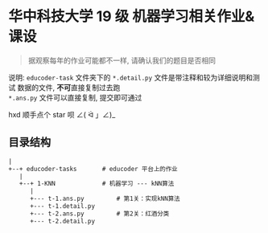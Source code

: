 # 华中科技大学 19 级 机器学习相关作业&课设

> 据观察每年的作业可能都不一样, 请确认我们的题目是否相同

说明: `educoder-task` 文件夹下的 `*.detail.py` 文件是带注释和较为详细说明和测试
数据的文件, **不可**直接复制过去跑  
`*.ans.py` 文件可以直接复制, 提交即可通过

hxd 顺手点个 star 呗 ∠( ᐛ 」∠)\_

## 目录结构

```txt
|
+--+ educoder-tasks       # educoder 平台上的作业
   |
   +--+ 1-KNN             # 机器学习 --- kNN算法
      |
      +--- t-1.ans.py         # 第1关：实现kNN算法
      +--- t-1.detail.py
      +--- t-2.ans.py         # 第2关：红酒分类
      +--- t-2.detail.py
```
